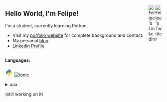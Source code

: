 <a href="https://twitter.com/fxllpe" target="_blank" rel="nofollow"><img align="right" alt="Felipe's Twitter" width="22px" src="https://cdn.jsdelivr.net/npm/simple-icons@v3/icons/twitter.svg" /></a><a href="https://www.linkedin.com/in/felipezanardi" target="_blank" rel="nofollow"><img align="right" alt="Felipe's Linkedin" width="22px" src="https://cdn.jsdelivr.net/npm/simple-icons@v3/icons/linkedin.svg" /></a>
## Hello World, I'm Felipe! 
I'm a student, currently learning Python.

- Visit my [porfolio website](https://felipezanardi.github.io/) for complete background and contact.
- My personal [blog](https://felipezanardi.github.io/blog/)
- [Linkedin Profile](https://www.linkedin.com/in/felipezanardi)
<h2 align="left">

#### Languages:

<p align="left">
  <img src="https://raw.githubusercontent.com/devicons/devicon/master/icons/python/python-original.svg" alt="laravel" width="25" height="25"/>
  <img src="https://cdn.jsdelivr.net/gh/devicons/devicon/icons/c/c-original.svg" alt="ionic" width="25" height="25"/>
</p>

<details>
  <summary>aaa</summary>
   <img src="https://komarev.com/ghpvc/?username=felipezanardi&color=brightgreen&label=Github Profile Views"/>
   test :)
</details>

(still working on it)
